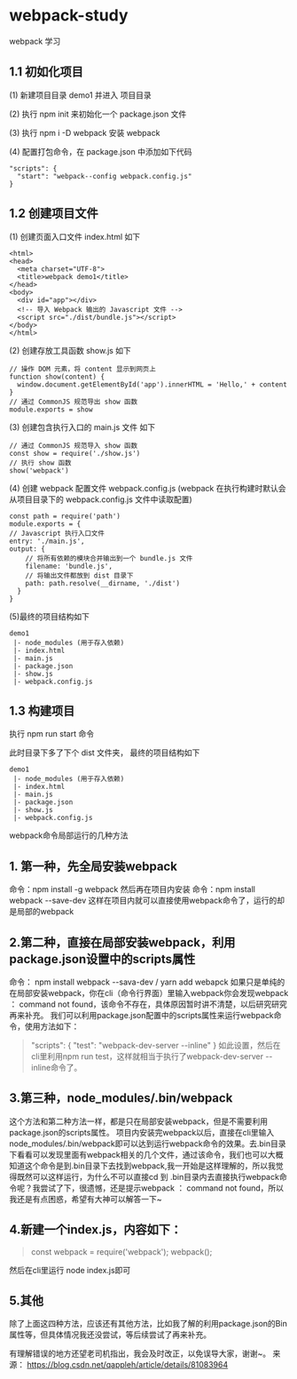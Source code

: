 # webpack-study
webpack 学习
## 1.1 初如化项目
(1) 新建项目目录 demo1 并进入 项目目录

(2) 执行 npm init 来初始化一个 package.json 文件

(3) 执行 npm i -D webpack 安装 webpack

(4) 配置打包命令，在 package.json 中添加如下代码 

    "scripts": {
      "start": "webpack--config webpack.config.js" 
    }

## 1.2 创建项目文件
(1) 创建页面入口文件 index.html 如下

    <html>
    <head>
      <meta charset="UTF-8">
      <title>webpack demo1</title>
    </head>
    <body>
      <div id="app"></div>
      <!-- 导入 Webpack 输出的 Javascript 文件 -->
      <script src="./dist/bundle.js"></script>
    </body>
    </html>

(2) 创建存放工具函数 show.js 如下

    // 操作 DOM 元素，将 content 显示到网页上
    function show(content) {
      window.document.getElementById('app').innerHTML = 'Hello,' + content
    }
    // 通过 CommonJS 规范导出 show 函数
    module.exports = show

  (3) 创建包含执行入口的 main.js 文件 如下

    // 通过 CommonJS 规范导入 show 函数
    const show = require('./show.js')
    // 执行 show 函数
    show('webpack')

(4) 创建 webpack 配置文件 webpack.config.js (webpack 在执行构建时默认会从项目目录下的 webpack.config.js 文件中读取配置)
    
    const path = require('path')
    module.exports = {
    // Javascript 执行入口文件
    entry: './main.js',
    output: {
        // 将所有依赖的模块合并输出到一个 bundle.js 文件
        filename: 'bundle.js',
        // 将输出文件都放到 dist 目录下
        path: path.resolve(__dirname, './dist')
      }
    }

(5)最终的项目结构如下

    demo1
     |- node_modules (用于存入依赖)
     |- index.html
     |- main.js
     |- package.json
     |- show.js
     |- webpack.config.js

## 1.3 构建项目
执行 npm run start 命令

此时目录下多了下个 dist 文件夹， 最终的项目结构如下

    demo1
     |- node_modules (用于存入依赖)
     |- index.html
     |- main.js
     |- package.json
     |- show.js
     |- webpack.config.js


webpack命令局部运行的几种方法
 
## 1. 第一种，先全局安装webpack
命令：npm install -g webpack
然后再在项目内安装
命令：npm install webpack --save-dev
这样在项目内就可以直接使用webpack命令了，运行的却是局部的webpack
 
## 2.第二种，直接在局部安装webpack，利用package.json设置中的scripts属性
命令： npm install webpack --sava-dev / yarn add webapck
如果只是单纯的在局部安装webpack，你在cli（命令行界面）里输入webpack你会发现webpack ： command not found，该命令不存在，具体原因暂时讲不清楚，以后研究研究再来补充。
我们可以利用package.json配置中的scripts属性来运行webpack命令，使用方法如下：
>"scripts": {
>"test": "webpack-dev-server --inline"
>}
如此设置，然后在cli里利用npm run test，这样就相当于执行了webpack-dev-server --inline命令了。
 
## 3.第三种，node_modules/.bin/webpack
这个方法和第二种方法一样，都是只在局部安装webpack，但是不需要利用package.json的scripts属性。
项目内安装完webpack以后，直接在cli里输入node_modules/.bin/webpack即可以达到运行webpack命令的效果。去.bin目录下看看可以发现里面有webpack相关的几个文件，通过该命令，我们也可以大概知道这个命令是到.bin目录下去找到webpack,我一开始是这样理解的，所以我觉得既然可以这样运行，为什么不可以直接cd 到 .bin目录内去直接执行webpack命令呢？我尝试了下，很遗憾，还是提示webpack ： command not found，所以我还是有点困惑，希望有大神可以解答一下~
 
## 4.新建一个index.js，内容如下：
>const webpack = require('webpack');
>webpack();
 
然后在cli里运行 node index.js即可
 
## 5.其他
除了上面这四种方法，应该还有其他方法，比如我了解的利用package.json的Bin属性等，但具体情况我还没尝试，等后续尝试了再来补充。
 
有理解错误的地方还望老司机指出，我会及时改正，以免误导大家，谢谢~。
来源： https://blog.csdn.net/qappleh/article/details/81083964
